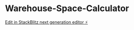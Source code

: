 # Warehouse-Space-Calculator

[Edit in StackBlitz next generation editor ⚡️](https://stackblitz.com/~/github.com/KamalKumawat4293/Warehouse-Space-Calculator)